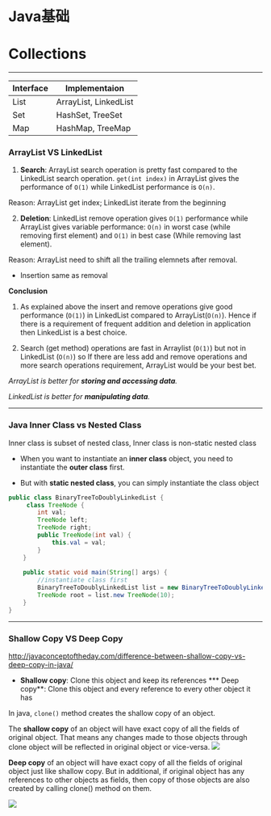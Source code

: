 # Java基础





# Collections
---

| Interface | Implementaion |
| -- | -- |
| List | ArrayList, LinkedList |
| Set | HashSet, TreeSet |
| Map | HashMap, TreeMap |



### ArrayList VS LinkedList



1) **Search**: ArrayList search operation is pretty fast compared to the LinkedList search operation. ```get(int index)``` in ArrayList gives the performance of ```O(1)``` while LinkedList performance is ```O(n)```.

Reason: ArrayList get index; LinkedList iterate from the beginning

2) **Deletion**: LinkedList remove operation gives ```O(1)``` performance while ArrayList gives variable performance: ```O(n)``` in worst case (while removing first element) and ```O(1)``` in best case (While removing last element).

Reason: ArrayList need to shift all the trailing elemnets after removal.
* Insertion same as removal

**Conclusion**

1) As explained above the insert and remove operations give good performance (```O(1)```) in LinkedList compared to ArrayList(```O(n)```). Hence if there is a requirement of frequent addition and deletion in application then LinkedList is a best choice.

2) Search (get method) operations are fast in Arraylist (```O(1)```) but not in LinkedList (```O(n)```) so If there are less add and remove operations and more search operations requirement, ArrayList would be your best bet.

*ArrayList is better for **storing and accessing data**.*

*LinkedList is better for **manipulating data**.*

---

### Java Inner Class vs Nested Class

Inner class is subset of nested class, Inner class is non-static nested class

* When you want to instantiate an **inner class** object, you need to instantiate the **outer class** first.

* But with **static nested class**, you can simply instantiate the class object
```java
public class BinaryTreeToDoublyLinkedList {
     class TreeNode {
        int val;
        TreeNode left;
        TreeNode right;
        public TreeNode(int val) {
            this.val = val;
        } 
    }
    
    public static void main(String[] args) {
        //instantiate class first
        BinaryTreeToDoublyLinkedList list = new BinaryTreeToDoublyLinkedList();
        TreeNode root = list.new TreeNode(10);
    }
}
```
---

### Shallow Copy VS Deep Copy
http://javaconceptoftheday.com/difference-between-shallow-copy-vs-deep-copy-in-java/
* **Shallow copy**: Clone this object and keep its references
*** Deep copy**: Clone this object and every reference to every other object it has



In java, ```clone()``` method creates the shallow copy of an object.

The **shallow copy** of an object will have exact copy of all the fields of original object. That means any changes made to those objects through clone object will be reflected in original object or vice-versa.
![](http://javaconceptoftheday.com/wp-content/uploads/2015/04/ShallowCopy.png)

**Deep copy** of an object will have exact copy of all the fields of original object just like shallow copy. But in additional, if original object has any references to other objects as fields, then copy of those objects are also created by calling clone() method on them.

![](http://javaconceptoftheday.com/wp-content/uploads/2015/04/DeepCopy.png)
